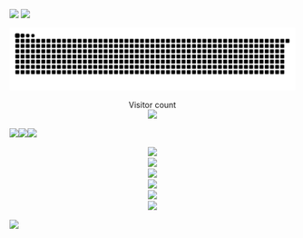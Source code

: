 ![](https://p5.ssl.qhimgs1.com/sdr/400__/t01f8539536b1fb2495.gif) ![](http://5b0988e595225.cdn.sohucs.com/images/20190706/b63522be9e1348a78dddded1b9a39734.gif)



![](https://raw.githubusercontent.com/PECompact/PECompact/main/assets/github-contribution-grid-snake.svg)



<p align="center"> 
  Visitor count<br>
  <img src="https://profile-counter.glitch.me/PECompact/count.svg" />
</p>


![](https://p2.ssl.qhimgs1.com/sdr/400__/t01be86d63a47563cbc.jpg)![](https://p2.ssl.qhimgs1.com/sdr/400__/t01be86d63a47563cbc.jpg)![](https://p0.ssl.qhimgs1.com/sdr/400__/t01be3d6aa3dadcb3ea.gif)



<div align="center"> <img height="137px" src="https://github-readme-stats.vercel.app/api?username=PECompact&hide_title=true&hide_border=true&show_icons=trueline_height=21&text_color=000&icon_color=125&bg_color=9,ea6161,ffc64d,fffc4d,52fa5a&theme=radical" /> </div>


<div align="center"> <img src="https://github-readme-stats.vercel.app/api/top-langs/?username=PECompact&hide_title=true&hide_border=true&layout=compact&langs_count=6&text_color=000&icon_color=fff&bg_color=0,52fa5a,4dfcff,c64dff&theme=radical" /> </div>
<div align="center"> <img src="https://github-profile-trophy.vercel.app/?username=PECompact" /> </div>
<div align="center"> <img src="https://visitor-badge.glitch.me/badge?page_id=PECompact" /> </div>
<div align="center"> <img src="https://activity-graph.herokuapp.com/graph?username=PECompact&theme=xcode" /> </div>
<div align="center"> <img src="https://github-readme-streak-stats.herokuapp.com/?user=PECompact" /> </div>

![](https://c-ssl.dtstatic.com/uploads/item/201903/21/20190321061340_vvlab.thumb.1000_0.jpeg)
